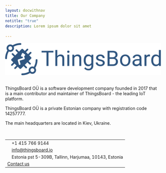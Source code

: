 ```yaml
---
layout: docwithnav
title: Our Company
notitle: "true"
description: Lorem ipsum dolor sit amet

---
```


<div class="company-logo">
    <img src="/images/thingsboard_logo_blue.svg">
</div>

<br/>

ThingsBoard OÜ is a software development company founded in 2017 that is a main contributor and maintainer of ThingsBoard - the leading IoT platform.

ThingsBoard OÜ is a private Estonian company with registration code 14257777.

The main headquarters are located in Kiev, Ukraine. 

<br/>

<table class="company-contacts">
    <tbody>
        <tr>
            <td><i class="fa fa-phone"></i></td><td>+1 415 766 9144</td>
        </tr>
        <tr>
            <td><i class="fa fa-envelope"></i></td><td><a class="mail" href="mailto:info@thingsboard.io">info@thingsboard.io</a></td>
        </tr>
        <tr>
            <td><i class="fa fa-map-marker"></i></td><td>Estonia pst 5-309B, Tallinn, Harjumaa, 10143, Estonia</td>
        </tr>   
        <tr>
            <td class="contact-us" colspan="2"><a href="/docs/contact-us/" class="button">Contact us</a></td>
        </tr>
    </tbody> 
</table>

<br/>
<br/>

 